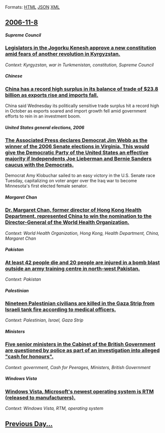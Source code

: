 
Formats: [HTML](2006/11/8/index.html)  [JSON](2006/11/8/index.json)  [XML](2006/11/8/index.xml)  

## [2006-11-8](/news/2006/11/8/index.md)

##### Supreme Council
### [ Legislators in the Jogorku Kenesh approve a new constitution amid fears of another revolution in Kyrgyzstan. ](/news/2006/11/8/legislators-in-the-jogorku-kenesh-approve-a-new-constitution-amid-fears-of-another-revolution-in-kyrgyzstan.md)
_Context: Kyrgyzstan, war in Turkmenistan, constitution, Supreme Council_

##### Chinese
### [ China has a record high surplus in its balance of trade of $23.8 billion as exports rise and imports fall. ](/news/2006/11/8/china-has-a-record-high-surplus-in-its-balance-of-trade-of-23-8-billion-as-exports-rise-and-imports-fall.md)
China said Wednesday its politically sensitive trade surplus hit a record high in October as exports soared and import growth fell amid government efforts to rein in an investment boom.

##### United States general elections, 2006
### [ The Associated Press declares Democrat Jim Webb as the winner of the 2006 Senate elections in Virginia. This would give the Democratic Party of the United States an effective majority if Independents Joe Lieberman and Bernie Sanders caucus with the Democrats.](/news/2006/11/8/the-associated-press-declares-democrat-jim-webb-as-the-winner-of-the-2006-senate-elections-in-virginia-this-would-give-the-democratic-part.md)
Democrat Amy Klobuchar sailed to an easy victory in the U.S. Senate race Tuesday, capitalizing on voter anger over the Iraq war to become Minnesota&#039;s first elected female senator. 

##### Margaret Chan
### [ Dr. Margaret Chan, former director of Hong Kong Health Department, represented China to win the nomination to the Director-General of the World Health Organization. ](/news/2006/11/8/dr-margaret-chan-former-director-of-hong-kong-health-department-represented-china-to-win-the-nomination-to-the-director-general-of-the-w.md)
_Context: World Health Organization, Hong Kong, Health Department, China, Margaret Chan_

##### Pakistan
### [ At least 42 people die and 20 people are injured in a bomb blast outside an army training centre in north-west Pakistan. ](/news/2006/11/8/at-least-42-people-die-and-20-people-are-injured-in-a-bomb-blast-outside-an-army-training-centre-in-north-west-pakistan.md)
_Context: Pakistan_

##### Palestinian
### [ Nineteen Palestinian civilians are killed in the Gaza Strip from Israeli tank fire according to medical officers. ](/news/2006/11/8/nineteen-palestinian-civilians-are-killed-in-the-gaza-strip-from-israeli-tank-fire-according-to-medical-officers.md)
_Context: Palestinian, Israel, Gaza Strip_

##### Ministers
### [ Five senior ministers in the Cabinet of the British Government are questioned by police as part of an investigation into alleged "cash for honours". ](/news/2006/11/8/five-senior-ministers-in-the-cabinet-of-the-british-government-are-questioned-by-police-as-part-of-an-investigation-into-alleged-cash-for.md)
_Context: government, Cash for Peerages, Ministers, British Government_

##### Windows Vista
### [ Windows Vista, Microsoft's newest operating system is RTM (released to manufacturers). ](/news/2006/11/8/windows-vista-microsoft-s-newest-operating-system-is-rtm-released-to-manufacturers.md)
_Context: Windows Vista, RTM, operating system_

## [Previous Day...](/news/2006/11/7/index.md)

